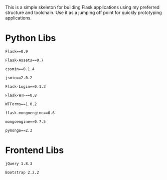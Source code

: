 This is a simple skeleton for building Flask applications using my preferred structure and toolchain. Use it as a jumping off point for quickly prototyping applications.


Python Libs
============

	Flask==0.9

	Flask-Assets==0.7

	cssmin==0.1.4

	jsmin==2.0.2

	Flask-Login==0.1.3

	Flask-WTF==0.8

	WTForms==1.0.2

	flask-mongoengine==0.6

	mongoengine==0.7.5

	pymongo==2.3


Frontend Libs
==============

	jQuery 1.8.3

	Bootstrap 2.2.2
